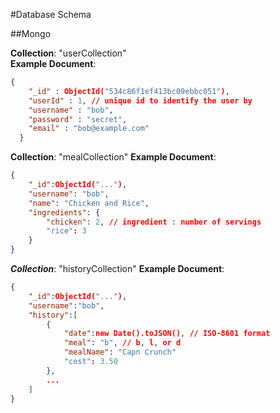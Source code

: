 #Database Schema

##Mongo

**Collection**: "userCollection"  
**Example Document**: 
```json
{ 
    "_id" : ObjectId("534c86f1ef413bc09ebbc051"), 
    "userId" : 1, // unique id to identify the user by
    "username" : "bob", 
    "password" : "secret", 
    "email" : "bob@example.com" 
  }
```


**Collection**: "mealCollection"
**Example Document**:
```json
{
    "_id":ObjectId("..."),
    "username": "bob",
    "name": "Chicken and Rice",
    "ingredients": {
        "chicken": 2, // ingredient : number of servings
        "rice": 3
    }
}
```

***Collection***: "historyCollection"
**Example Document**:
```json
{
    "_id":ObjectId("..."),
    "username":"bob",
    "history":[
        {
            "date":new Date().toJSON(), // ISO-8601 format
            "meal": "b", // b, l, or d
            "mealName": "Capn Crunch"
            "cost": 3.50
        },
        ...
    ]
}
```
